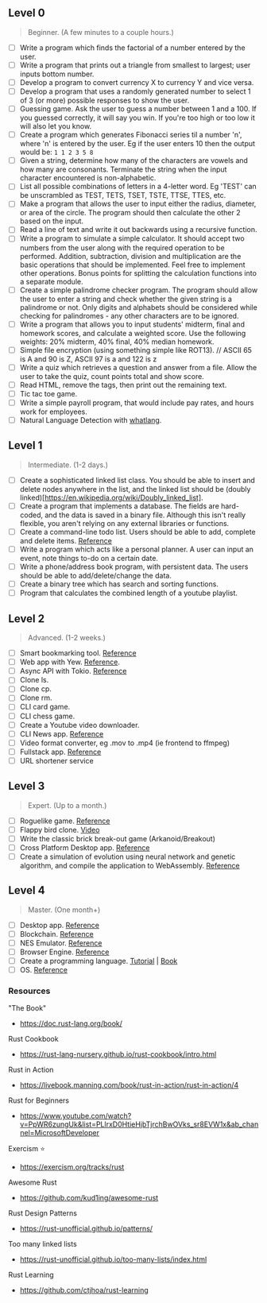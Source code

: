 ## Level 0

> Beginner. (A few minutes to a couple hours.)

-   [ ] Write a program which finds the factorial of a number entered by the user.
-   [ ] Write a program that prints out a triangle from smallest to largest; user inputs bottom number.
-   [ ] Develop a program to convert currency X to currency Y and vice versa.
-   [ ] Develop a program that uses a randomly generated number to select 1 of 3 (or more) possible responses to show the user.
-   [ ] Guessing game. Ask the user to guess a number between 1 and a 100. If you guessed correctly, it will say you win. If you're too high or too low it will also let you know.
-   [ ] Create a program which generates Fibonacci series til a number 'n', where 'n' is entered by the user. Eg if the user enters 10 then the output would be: `1 1 2 3 5 8`
-   [ ] Given a string, determine how many of the characters are vowels and how many are consonants. Terminate the string when the input character encountered is non-alphabetic.
-   [ ] List all possible combinations of letters in a 4-letter word. Eg 'TEST' can be unscrambled as TEST, TETS, TSET, TSTE, TTSE, TTES, etc.
-   [ ] Make a program that allows the user to input either the radius, diameter, or area of the circle. The program should then calculate the other 2 based on the input.
-   [ ] Read a line of text and write it out backwards using a recursive function.
-   [ ] Write a program to simulate a simple calculator. It should accept two numbers from the user along with the required operation to be performed. Addition, subtraction, division and multiplication are the basic operations that should be implemented. Feel free to implement other operations. Bonus points for splitting the calculation functions into a separate module.
-   [ ] Create a simple palindrome checker program. The program should allow the user to enter a string and check whether the given string is a palindrome or not. Only digits and alphabets should be considered while checking for palindromes - any other characters are to be ignored.
-   [ ] Write a program that allows you to input students' midterm, final and homework scores, and calculate a weighted score. Use the following weights: 20% midterm, 40% final, 40% median homework.
-   [ ] Simple file encryption (using something simple like ROT13). // ASCII 65 is A and 90 is Z, ASCII 97 is a and 122 is z
-   [ ] Write a quiz which retrieves a question and answer from a file. Allow the user to take the quiz, count points total and show score.
-   [ ] Read HTML, remove the tags, then print out the remaining text.
-   [ ] Tic tac toe game.
-   [ ] Write a simple payroll program, that would include pay rates, and hours work for employees.
-   [ ] Natural Language Detection with [whatlang](https://docs.rs/whatlang/latest/whatlang/).

## Level 1

> Intermediate. (1-2 days.)

-   [ ] Create a sophisticated linked list class. You should be able to insert and delete nodes anywhere in the list, and the linked list should be (doubly linked)[https://en.wikipedia.org/wiki/Doubly_linked_list]. 
-   [ ] Create a program that implements a database. The fields are hard-coded, and the data is saved in a binary file. Although this isn't really flexible, you aren't relying on any external libraries or functions.
-   [ ] Create a command-line todo list. Users should be able to add, complete and delete items. [Reference](https://www.freecodecamp.org/news/how-to-build-a-to-do-app-with-rust/)
-   [ ] Write a program which acts like a personal planner. A user can input an event, note things to-do on a certain date.
-   [ ] Write a phone/address book program, with persistent data. The users should be able to add/delete/change the data.
-   [ ] Create a binary tree which has search and sorting functions.
-   [ ] Program that calculates the combined length of a youtube playlist.

## Level 2

> Advanced. (1-2 weeks.)

-   [ ] Smart bookmarking tool. [Reference](https://developers.facebook.com/blog/post/2020/06/03/build-smart-bookmarking-tool-rust-rocket/)
-   [ ] Web app with Yew. [Reference](https://yew.rs/next/tutorial).
-   [ ] Async API with Tokio. [Reference](https://levelup.gitconnected.com/building-an-api-using-warp-and-tokio-26a52173860a)
-   [ ] Clone ls.
-   [ ] Clone cp.
-   [ ] Clone rm.
-   [ ] CLI card game.
-   [ ] CLI chess game.
-   [ ] Create a Youtube video downloader.
-   [ ] CLI News app. [Reference](https://www.youtube.com/watch?v=4km2UijVC3M&ab_channel=creativcoder)
-   [ ] Video format converter, eg .mov to .mp4 (ie frontend to ffmpeg)
-   [ ] Fullstack app. [Reference](https://blog.logrocket.com/full-stack-rust-a-complete-tutorial-with-examples/)
-   [ ] URL shortener service

## Level 3

> Expert. (Up to a month.)

-   [ ] Roguelike game. [Reference](https://aimlesslygoingforward.com/blog/2019/02/09/writing-a-rust-roguelike-for-the-desktop-and-the-web/)
-   [ ] Flappy bird clone. [Video](https://youtu.be/cPF41tl3-3c)
-   [ ] Write the classic brick break-out game (Arkanoid/Breakout)
-   [ ] Cross Platform Desktop app. [Reference](https://css-tricks.com/how-i-built-a-cross-platform-desktop-application-with-svelte-redis-and-rust/)
-   [ ] Create a simulation of evolution using neural network and genetic algorithm, and compile the application to WebAssembly. [Reference](https://pwy.io/en/posts/learning-to-fly-pt1/)

## Level 4

> Master. (One month+)

-   [ ] Desktop app. [Reference](https://dev.to/davidedelpapa/rust-gui-introduction-a-k-a-the-state-of-rust-gui-libraries-as-of-january-2021-40gl)
-   [ ] Blockchain. [Reference](https://morioh.com/p/d554ac13bad3)
-   [ ] NES Emulator. [Reference](https://bugzmanov.github.io/nes_ebook/chapter_1.html)
-   [ ] Browser Engine. [Reference](https://limpet.net/mbrubeck/2014/08/08/toy-layout-engine-1.html)
-   [ ] Create a programming language. [Tutorial](https://blog.subnetzero.io/post/building-language-vm-part-00/) \| [Book](http://www.craftinginterpreters.com/contents.html)
-   [ ] OS. [Reference](https://os.phil-opp.com/)

### Resources

"The Book"

-   <https://doc.rust-lang.org/book/>

Rust Cookbook

-   <https://rust-lang-nursery.github.io/rust-cookbook/intro.html>

Rust in Action

-   <https://livebook.manning.com/book/rust-in-action/rust-in-action/4>

Rust for Beginners

-   <https://www.youtube.com/watch?v=PpWR6zungUk&list=PLlrxD0HtieHjbTjrchBwOVks_sr8EVW1x&ab_channel=MicrosoftDeveloper>

Exercism ⭐

-   <https://exercism.org/tracks/rust>

Awesome Rust

-   <https://github.com/kud1ing/awesome-rust>

Rust Design Patterns

-   <https://rust-unofficial.github.io/patterns/>

Too many linked lists

-   <https://rust-unofficial.github.io/too-many-lists/index.html>

Rust Learning

-   <https://github.com/ctjhoa/rust-learning>
